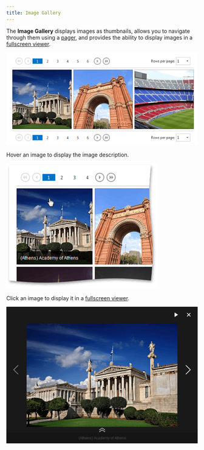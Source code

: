 ```yaml
---
title: Image Gallery
---
```

The **Image Gallery** displays images as thumbnails, allows you to navigate through them using a [pager](../../interface-elements-for-web/articles/image-gallery/image-gallery-pager.md), and provides the ability to display images in a [fullscreen viewer](../../interface-elements-for-web/articles/image-gallery/fullscreen-viewer.md).

![ImageGallery](../images/Img22781.png)

Hover an image to display the image description.

![ImageGallery_Text](../images/Img22782.png)

Click an image to display it in a [fullscreen viewer](../../interface-elements-for-web/articles/image-gallery/fullscreen-viewer.md).

![ImageGallery_Full](../images/Img22783.png)